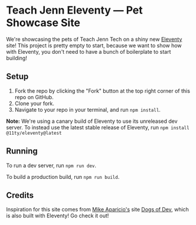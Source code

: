 # Teach Jenn Eleventy — Pet Showcase Site

We're showcasing the pets of Teach Jenn Tech on a shiny new [Eleventy](https://11ty.dev) site! This project is pretty empty to start, because we want to show how with Eleventy, you don't need to have a bunch of boilerplate to start building!

## Setup

1. Fork the repo by clicking the "Fork" button at the top right corner of this repo on GitHub.
2. Clone your fork.
3. Navigate to your repo in your terminal, and run `npm install`.

**Note:** We're using a canary build of Eleventy to use its unreleased dev server. To instead use the latest stable release of Eleventy, run `npm install @11ty/eleventy@latest`

## Running

To run a dev server, run `npm run dev`.

To build a production build, run `npm run build`.

## Credits

Inspiration for this site comes from [Mike Aparicio's](https://www.mikeaparicio.com/) site [Dogs of Dev](https://dogsof.dev/), which is also built with Eleventy! Go check it out!